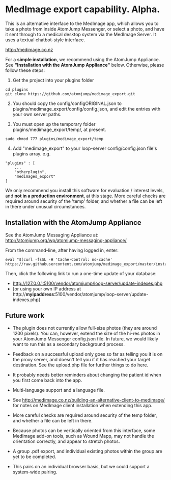 # MedImage export capability. Alpha. 

This is an alternative interface to the MedImage app, which allows you to take a photo from inside AtomJump Messenger, or select a photo, and have it sent through to a medical desktop system via the MedImage Server. It uses a textual chatbot-style interface.

http://medimage.co.nz


For a __simple installation__, we recommend using the AtomJump Appliance. See __"Installation with the AtomJump Appliance"__ below. Otherwise, please follow these steps:

1. Get the project into your plugins folder

```
cd plugins
git clone https://github.com/atomjump/medimage_export.git
```

2. You should copy the config/configORIGINAL.json to plugins/medimage_export/config/config.json, and edit the entries with your own server paths.

3. You must open up the temporary folder plugins/medimage_export/temp/, at present.

```
sudo chmod 777 plugins/medimage_export/temp
``` 

4. Add "medimage_export" to your loop-server config/config.json file's plugins array. e.g.

```
"plugins" : [
	...
	"otherplugin",
	"medimages_export"
]
```


We only recommend you install this software for evaluation / interest levels, and __not in a production environment__, at this stage. More careful checks are required around security of the 'temp' folder, and whether a file can be left in there under unusual circumstances.


## Installation with the AtomJump Appliance

See the AtomJump Messaging Appliance at: http://atomjump.org/wp/atomjump-messaging-appliance/

From the command-line, after having logged in, enter:

```
eval "$(curl -fsSL -H 'Cache-Control: no-cache' https://raw.githubusercontent.com/atomjump/medimage_export/master/install)"
```

Then, click the following link to run a one-time update of your database:
* http://127.0.0.1:5100/vendor/atomjump/loop-server/update-indexes.php
* [or using your own IP address at http://__myipaddress__:5100/vendor/atomjump/loop-server/update-indexes.php]






## Future work

* The plugin does not currently allow full-size photos (they are around 1200 pixels). You can, however, extend the size of the hi-res photos in your AtomJump Messenger config.json file. In future, we would likely want to run this as a secondary background process.

* Feedback on a successful upload only goes so far as telling you it is on the proxy server, and doesn't tell you if it has reached your target destination. See the upload.php file for further things to do here.

* It probably needs better reminders about changing the patient id when you first come back into the app.

* Multi-language support and a language file.

* See http://medimage.co.nz/building-an-alternative-client-to-medimage/ for notes on MedImage client installation when extending this app.

* More careful checks are required around security of the temp folder, and whether a file can be left in there.

* Because photos can be vertically oriented from this interface, some MedImage add-on tools, such as Wound Mapp, may not handle the orientation correctly, and appear to stretch photos.

* A group .pdf export, and individual existing photos within the group are yet to be completed.

* This pairs on an individual browser basis, but we could support a system-wide pairing.
